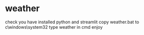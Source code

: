 # weather
check you have installed python and streamlit
copy weather.bat to c\windows\system32 
type weather in cmd
enjoy
